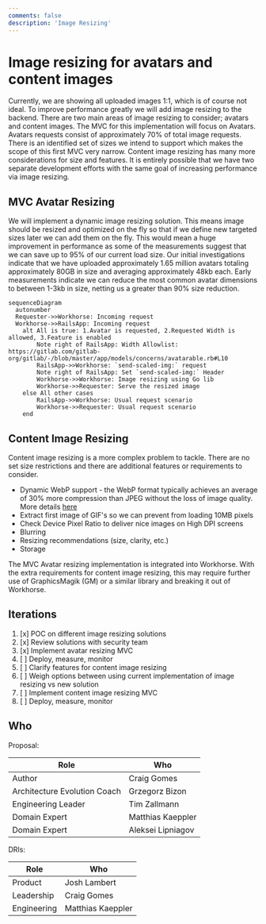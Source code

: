```yaml
---
comments: false
description: 'Image Resizing'
---
```


# Image resizing for avatars and content images

Currently, we are showing all uploaded images 1:1, which is of course not ideal. To improve performance greatly we will add image resizing to the backend. There are two main areas of image resizing to consider; avatars and content images. The MVC for this implementation will focus on Avatars. Avatars requests consist of approximately 70% of total image requests. There is an identified set of sizes we intend to support which makes the scope of this first MVC very narrow. Content image resizing has many more considerations for size and features. It is entirely possible that we have two separate development efforts with the same goal of increasing performance via image resizing.

## MVC Avatar Resizing

We will implement a dynamic image resizing solution. This means image should be resized and optimized on the fly so that if we define new targeted sizes later we can add them on the fly. This would mean a huge improvement in performance as some of the measurements suggest that we can save up to 95% of our current load size. Our initial investigations indicate that we have uploaded approximately 1.65 million avatars totaling approximately 80GB in size and averaging approximately 48kb each. Early measurements indicate we can reduce the most common avatar dimensions to between 1-3kb in size, netting us a greater than 90% size reduction. 

```mermaid
sequenceDiagram
  autonumber
  Requester->>Workhorse: Incoming request
  Workhorse->>RailsApp: Incoming request
    alt All is true: 1.Avatar is requested, 2.Requested Width is allowed, 3.Feature is enabled
        Note right of RailsApp: Width Allowlist: https://gitlab.com/gitlab-org/gitlab/-/blob/master/app/models/concerns/avatarable.rb#L10
        RailsApp->>Workhorse: `send-scaled-img:` request
        Note right of RailsApp: Set `send-scaled-img:` Header
        Workhorse->>Workhorse: Image resizing using Go lib 
        Workhorse->>Requester: Serve the resized image
    else All other cases
        RailsApp->>Workhorse: Usual request scenario
        Workhorse->>Requester: Usual request scenario
    end
```

## Content Image Resizing

Content image resizing is a more complex problem to tackle. There are no set size restrictions and there are additional features or requirements to consider.

- Dynamic WebP support - the WebP format typically achieves an average of 30% more compression than JPEG without the loss of image quality. More details [here](https://developers.google.com/speed/webp/docs/c_study)
- Extract first image of GIF's so we can prevent from loading 10MB pixels
- Check Device Pixel Ratio to deliver nice images on High DPI screens
- Blurring
- Resizing recommendations (size, clarity, etc.)
- Storage

The MVC Avatar resizing implementation is integrated into Workhorse. With the extra requirements for content image resizing, this may require further use of GraphicsMagik (GM) or a similar library and breaking it out of Workhorse.

## Iterations

1. [x] POC on different image resizing solutions
1. [x] Review solutions with security team
1. [x] Implement avatar resizing MVC
1. [ ] Deploy, measure, monitor
1. [ ] Clarify features for content image resizing
1. [ ] Weigh options between using current implementation of image resizing vs new solution
1. [ ] Implement content image resizing MVC
1. [ ] Deploy, measure, monitor

## Who

Proposal:

| Role                         | Who
|------------------------------|-------------------------|
| Author                       |    Craig Gomes          |
| Architecture Evolution Coach |    Grzegorz Bizon       |
| Engineering Leader           |    Tim Zallmann         |
| Domain Expert                |    Matthias Kaeppler    |
| Domain Expert                |    Aleksei Lipniagov    |

DRIs:

| Role                         | Who
|------------------------------|------------------------|
| Product                      |    Josh Lambert        |
| Leadership                   |    Craig Gomes         |
| Engineering                  |    Matthias Kaeppler   |
